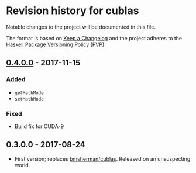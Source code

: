 # Revision history for cublas

Notable changes to the project will be documented in this file.

The format is based on [Keep a Changelog](http://keepachangelog.com/) and the
project adheres to the [Haskell Package Versioning
Policy (PVP)](https://pvp.haskell.org)


## [0.4.0.0] - 2017-11-15
### Added
  * `getMathMode`
  * `setMathMode`

### Fixed
  * Build fix for CUDA-9

## 0.3.0.0 - 2017-08-24

* First version; replaces [bmsherman/cublas](https://github.com/bmsherman/cublas). Released on an unsuspecting world.


[0.4.0.0]:          https://github.com/tmcdonell/cublas/compare/release/0.3.0.0...HEAD

